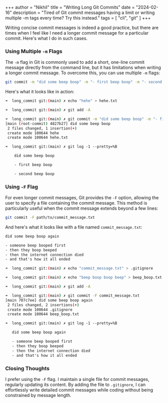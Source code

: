 +++
author = "Nikhil"
title = "Writing Long Git Commits"
date = "2024-02-16"
description = "Tired of Git commit messages having a limit or writing multiple -m tags every time? Try this instead."
tags = [
    "cli",
    "git"
]
+++

Writing concise commit messages is indeed a good practice, but there are times when I feel like I need a longer commit message for a particular commit. Here's what I do in such cases.

### Using Multiple `-m` Flags

The `-m` flag in Git is commonly used to add a short, one-line commit message directly from the command line, but it has limitations when writing a longer commit message. To overcome this, you can use multiple `-m` flags:

```bash
git commit -m "did some beep boop" -m "- first beep boop" -m "- second beep boop"
```

Here's what it looks like in action:

```bash
➜  long_commit git:(main) ✗ echo "hehe" > hehe.txt

➜  long_commit git:(main) ✗ git add -A

➜  long_commit git:(main) ✗ git commit -m "did some beep boop" -m "- first beep boop" -m "- second beep boop"
[main (root-commit) 4827b27] did some beep boop
 2 files changed, 1 insertion(+)
 create mode 100644 hehe
 create mode 100644 hehe.txt
```

```txt
➜  long_commit git:(main) ✗ git log -1 --pretty=%B

    did some beep boop

    - first beep boop

    - second beep boop
```

### Using `-F` Flag

For even longer commit messages, Git provides the `-F` option, allowing the user to specify a file containing the commit message. This method is particularly useful when the commit message extends beyond a few lines:

```bash
git commit -F path/to/commit_message.txt
```

And here's what it looks like with a file named `commit_message.txt`:

```txt
did some beep boop again

- someone beep booped first
- then they boop beeped
- then the internet connection died
- and that's how it all ended
```

```bash
➜  long_commit git:(main) ✗ echo "commit_message.txt" > .gitignore

➜  long_commit git:(main) ✗ echo "beep boop boop beep" > beep_boop.txt

➜  long_commit git:(main) ✗ git add -A

➜  long_commit git:(main) ✗ git commit -F commit_message.txt
[main 707c7ee] did some beep boop again
 2 files changed, 2 insertions(+)
 create mode 100644 .gitignore
 create mode 100644 beep_boop.txt
```

```txt
➜  long_commit git:(main) ✗ git log -1 --pretty=%B

   did some beep boop again

   - someone beep booped first
   - then they boop beeped
   - then the internet connection died
   - and that's how it all ended
```

### Closing Thoughts

I prefer using the `-F` flag. I maintain a single file for commit messages, regularly updating its content. By adding the file to `.gitignore`, I can effortlessly write detailed commit messages while coding without being constrained by message length.
